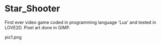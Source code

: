 # Star_Shooter
First ever video game coded in programming language 'Lua' and tested in LOVE2D. Pixel art done in GIMP. 

pic1.png
